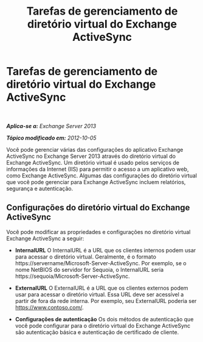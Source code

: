 ﻿---
title: 'Tarefas de gerenciamento de diretório virtual do Exchange ActiveSync'
TOCTitle: Tarefas de gerenciamento de diretório virtual do Exchange ActiveSync
ms:assetid: f0b339b7-e184-4392-a133-20523183459d
ms:mtpsurl: https://technet.microsoft.com/pt-br/library/Bb125170(v=EXCHG.150)
ms:contentKeyID: 50486972
ms.date: 05/22/2018
mtps_version: v=EXCHG.150
ms.translationtype: MT
---

# Tarefas de gerenciamento de diretório virtual do Exchange ActiveSync

 

_**Aplica-se a:** Exchange Server 2013_

_**Tópico modificado em:** 2012-10-05_

Você pode gerenciar várias das configurações do aplicativo Exchange ActiveSync no Exchange Server 2013 através do diretório virtual do Exchange ActiveSync. Um diretório virtual é usado pelos serviços de informações da Internet (IIS) para permitir o acesso a um aplicativo web, como Exchange ActiveSync. Algumas das configurações do diretório virtual que você pode gerenciar para Exchange ActiveSync incluem relatórios, segurança e autenticação.

## Configurações do diretório virtual do Exchange ActiveSync

Você pode modificar as propriedades e configurações no diretório virtual Exchange ActiveSync a seguir:

  - **InternalURL** O InternalURL é a URL que os clientes internos podem usar para acessar o diretório virtual. Geralmente, é o formato https://servername/Microsoft-Server-ActiveSync. Por exemplo, se o nome NetBIOS do servidor for Sequoia, o InternalURL seria https://sequoia/Microsoft-Server-ActiveSync.

  - **ExternalURL** O ExternalURL é a URL que os clientes externos podem usar para acessar o diretório virtual. Essa URL deve ser acessível a partir de fora da rede interna. Por exemplo, seu ExternalURL poderia ser https://www.contoso.com/.

  - **Configurações de autenticação** Os dois métodos de autenticação que você pode configurar para o diretório virtual do Exchange ActiveSync são autenticação básica e autenticação de certificado de cliente.

